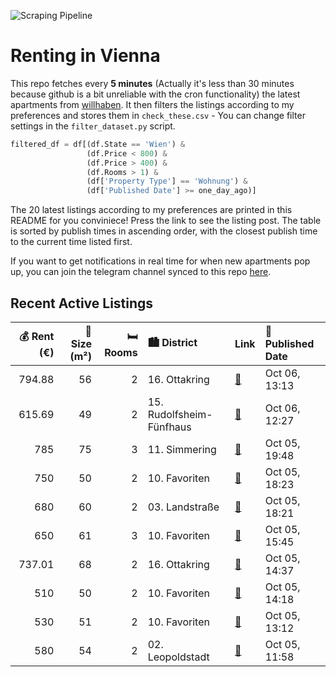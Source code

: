 ![Scraping Pipeline](https://github.com/AthomsG/renting-in-vienna/actions/workflows/run_pipeline.yml/badge.svg)


# Renting in Vienna

This repo fetches every **5 minutes** (Actually it's less than 30 minutes because github is a bit unreliable with the cron functionality) the latest apartments from [willhaben](https://www.willhaben.at/).
It then filters the listings according to my preferences and stores them in `check_these.csv` - You can change filter settings in the `filter_dataset.py` script.

```python
filtered_df = df[(df.State == 'Wien') & 
                 (df.Price < 800) &
                 (df.Price > 400) &
                 (df.Rooms > 1) &
                 (df['Property Type'] == 'Wohnung') &
                 (df['Published Date'] >= one_day_ago)]
```

The 20 latest listings according to my preferences are printed in this README for you conviniece! Press the link to see the listing post.
The table is sorted by publish times in ascending order, with the closest publish time to the current time listed first.

If you want to get notifications in real time for when new apartments pop up, you can join the telegram channel synced to this repo [here](https://t.me/+1HPAYOf5BSsyNTlk).

## Recent Active Listings

|   💰 Rent (€) |   📏 Size (m²) |   🛏️ Rooms | 🏙️ District              | Link                                                                                                                                                                                                                                                                 | 📅 Published Date   |
|-------------:|--------------:|-----------:|:-------------------------|:---------------------------------------------------------------------------------------------------------------------------------------------------------------------------------------------------------------------------------------------------------------------|:-------------------|
|       794.88 |            56 |          2 | 16. Ottakring            | [🔗](https://www.willhaben.at/iad/immobilien/d/mietwohnungen/wien/wien-1160-ottakring/generalsanierte-zwei-zimmer-wohnung---unbefristeter-mietvertrag%21-997231137/)                                                                                                  | Oct 06, 13:13      |
|       615.69 |            49 |          2 | 15. Rudolfsheim-Fünfhaus | [🔗](https://www.willhaben.at/iad/immobilien/d/mietwohnungen/wien/wien-1150-rudolfsheim-f%C3%BCnfhaus/unbefristete-altbauwohnung-in-der-schweglerstrasse-n%C3%A4he-u-3-1555181505/)                                                                                   | Oct 06, 12:27      |
|       785    |            75 |          3 | 11. Simmering            | [🔗](https://www.willhaben.at/iad/immobilien/d/mietwohnungen/wien/wien-1110-simmering/%28reserviert%29-gemeinde-wohnung-75m2-im-11.-bezirk-%28-nur-mit-wohnticket-vor-dem-31.03.2025%29-908634689/)                                                                   | Oct 05, 19:48      |
|       750    |            50 |          2 | 10. Favoriten            | [🔗](https://www.willhaben.at/iad/immobilien/d/mietwohnungen/wien/wien-1100-favoriten/neubauwohnung-zur-miete-in-wien-1100-1555926003/)                                                                                                                               | Oct 05, 18:23      |
|       680    |            60 |          2 | 03. Landstraße           | [🔗](https://www.willhaben.at/iad/immobilien/d/mietwohnungen/wien/wien-1030-landstra%C3%9Fe/n%C3%A4he-botanischer-garten---mohsgasse-%7C-zentral-gelegene-60m%C2%B2-altbauwohnung-mit-flair-%7C-2-zimmer-%7C-k%C3%BCche-%7C-gesamtmiete-%E2%82%AC-680----1483420042/) | Oct 05, 18:21      |
|       650    |            61 |          3 | 10. Favoriten            | [🔗](https://www.willhaben.at/iad/immobilien/d/mietwohnungen/wien/wien-1100-favoriten/gemeindewohnung-2086863769/)                                                                                                                                                    | Oct 05, 15:45      |
|       737.01 |            68 |          2 | 16. Ottakring            | [🔗](https://www.willhaben.at/iad/immobilien/d/mietwohnungen/wien/wien-1160-ottakring/%28reserviert%29-wohnung-vermieten-2082541844/)                                                                                                                                 | Oct 05, 14:37      |
|       510    |            50 |          2 | 10. Favoriten            | [🔗](https://www.willhaben.at/iad/immobilien/d/mietwohnungen/wien/wien-1100-favoriten/direktvergabe-wiener-wohnen/-2zimmer-n%C3%A4he-oberlaa-892056712/)                                                                                                              | Oct 05, 14:18      |
|       530    |            51 |          2 | 10. Favoriten            | [🔗](https://www.willhaben.at/iad/immobilien/d/mietwohnungen/wien/wien-1100-favoriten/gemeindewohnung-wiener-wohnen-ticket-vom-30.06.2025-oder-%C3%A4lter-notwendig-1346020686/)                                                                                      | Oct 05, 13:12      |
|       580    |            54 |          2 | 02. Leopoldstadt         | [🔗](https://www.willhaben.at/iad/immobilien/d/mietwohnungen/wien/wien-1020-leopoldstadt/%28reserviert%29-gemeindewohnung-54m%C2%B2-in-toplage-1020-zu-vergeben-1865720803/)                                                                                          | Oct 05, 11:58      |

